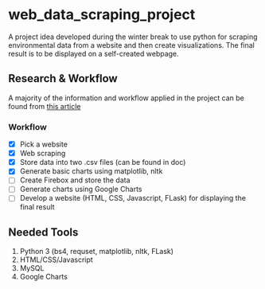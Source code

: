 # web_data_scraping_project
A project idea developed during the winter break to use python for scraping environmental data from a website and then create visualizations. The final result is to be displayed on a self-created webpage.

## Research & Workflow
A majority of the information and workflow applied in the project can be found from [this article](https://towardsdatascience.com/web-scraping-with-python-a-to-copy-z-277a445d64c7)

### Workflow

- [x] Pick a website 
- [x] Web scraping
- [x] Store data into two .csv files (can be found in doc)
- [x] Generate basic charts using matplotlib, nltk
- [ ] Create Firebox and store the data
- [ ] Generate charts using Google Charts 
- [ ] Develop a website (HTML, CSS, Javascript, FLask) for displaying the final result

## Needed Tools
1. Python 3 (bs4, requset, matplotlib, nltk, FLask)
2. HTML/CSS/Javascript
3. MySQL
4. Google Charts

